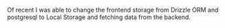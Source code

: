 Of recent I was able to change the frontend storage from Drizzle ORM and postgresql to Local Storage and fetching data from the backend.
